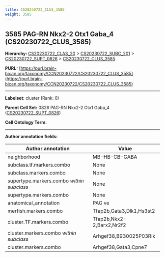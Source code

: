 ```yaml
---
title: CS20230722_CLUS_3585
weight: 3585
---
```

## 3585 PAG-RN Nkx2-2 Otx1 Gaba_4 (CS20230722_CLUS_3585)
<b>Hierarchy: </b>
[CS20230722_CLAS_20](../CS20230722_CLAS_20) >
[CS20230722_SUBC_201](../CS20230722_SUBC_201) >
[CS20230722_SUPT_0826](../CS20230722_SUPT_0826) >
[CS20230722_CLUS_3585](../CS20230722_CLUS_3585)

**PURL:** [https://purl.brain-bican.org/taxonomy/CCN20230722/CS20230722_CLUS_3585](https://purl.brain-bican.org/taxonomy/CCN20230722/CS20230722_CLUS_3585)

---


**Labelset:** cluster (Rank: 0)

**Parent Cell Set:** 0826 PAG-RN Nkx2-2 Otx1 Gaba_4 ([CS20230722_SUPT_0826](../CS20230722_SUPT_0826))



**Cell Ontology Term:** 

[MARKER GENES.]: #


---

[TRANSFERRED ANNOTATIONS.]: #


[AUTHOR ANNOTATION FIELDS.]: #


**Author annotation fields:**

| Author annotation | Value |
|-------------------|-------|
|neighborhood|MB-HB-CB-GABA|
|subclass.tf.markers.combo|None|
|subclass.markers.combo|None|
|supertype.markers.combo _within subclass_|None|
|supertype.markers.combo|None|
|anatomical_annotation|PAG ve|
|merfish.markers.combo|Tfap2b,Gata3,Dlk1,Hs3st2|
|cluster.TF.markers.combo|Tfap2b,Nkx2-2,Barx2,Nr2f2|
|cluster.markers.combo _within subclass_|Arhgef38,B930025P03Rik|
|cluster.markers.combo|Arhgef38,Gata3,Cpne7|
